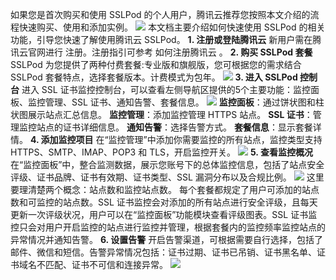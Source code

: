 
如果您是首次购买和使用 SSLPod 的个人用户，腾讯云推荐您按照本文介绍的流程快速购买、使用和添加实例。
![](https://main.qcloudimg.com/raw/4d9c64d93c089cdb3757ed9c05eaa48c.png)
本文档主要介绍如何快速使用 SSLPod 的相关功能，引导您快速了解使用腾讯云 SSLPod。
**1. 注册或登陆腾讯云**
新用户需在腾讯云官网进行 注册。注册指引可参考 如何注册腾讯云 。
**2. 购买 SSLPod 套餐**
SSLPod 为您提供了两种付费套餐:专业版和旗舰版，您可根据您的需求结合 SSLPod 套餐特点，选择套餐版本。计费模式为包年。
![](https://main.qcloudimg.com/raw/f4b3aa34b57a06cf3cba677e8806ad3e.png)
**3. 进入 SSLPod 控制台**
进入 SSL 证书监控控制台，可以查看左侧导航区提供的5个主要功能：监控面板、监控管理、SSL 证书、通知告警、套餐信息。
![](https://main.qcloudimg.com/raw/b4ac947333847e678341be87e5eadeee.png)
**监控面板**：通过饼状图和柱状图展示站点汇总信息。
**监控管理**：添加监控管理 HTTPS 站点。
**SSL 证书**：管理监控站点的证书详细信息。
**通知告警**：选择告警方式。
**套餐信息**：显示套餐详情。
**4. 添加监控项目**
在“监控管理”中添加你需要监控的所有站点，监控类型支持 HTTPS、SMTP、IMAP、POP3 和 TLS，开启监控开关。
![](https://main.qcloudimg.com/raw/57a670442d2d2ad25a4228fbe40c3e2c.png)
**5. 查看监控概况**
在“监控面板”中，整合监测数据，展示您账号下的总体监控信息，包括了站点安全评级、证书品牌、证书有效期、证书类型、SSL 漏洞分布以及合规比例。
![](https://main.qcloudimg.com/raw/d34f423f53ba2a85addbdf2dea0bf3a5.png)
这里要理清楚两个概念：站点数和监控站点数。
每个套餐都规定了用户可添加的站点数和可监控的站点数。SSL 证书监控会对添加的所有站点进行安全评级，且每天更新一次评级状况，用户可以在“监控面板”功能模块查看评级图表。SSL 证书监控只会对用户开启监控的站点进行监控并管理，根据套餐内的监控频率监控站点的异常情况并通知告警。
**6. 设置告警**
开启告警渠道，可根据需要自行选择，包括了邮件、微信和短信。告警异常情况包括：证书过期、证书已吊销、证书黑名单、证书域名不匹配、证书不可信和连接异常。
![](https://main.qcloudimg.com/raw/95ce4628356e10bb07cbe0294a2426e9.png)




